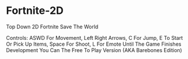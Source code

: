 # Fortnite-2D
Top Down 2D Fortnite Save The World

Controls: ASWD For Movement, Left Right Arrows, C For Jump, E To Start Or Pick Up Items, Space For Shoot, L For Emote
Until The Game Finishes Development You Can The Free To Play Version (AKA Barebones Edition)
